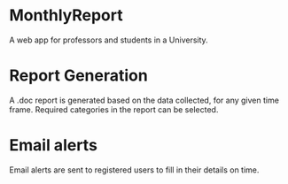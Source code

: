 MonthlyReport
=============
A web app for professors and students in a University.

# Report Generation
A .doc report is generated based on the data collected, for any given time frame. Required categories in the report can be selected.

# Email alerts
Email alerts are sent to registered users to fill in their details on time.

